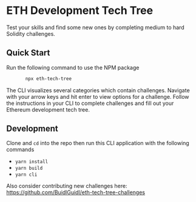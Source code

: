 # ETH Development Tech Tree
Test your skills and find some new ones by completing medium to hard Solidity challenges. 

## Quick Start
Run the following command to use the NPM package
```bash
       npx eth-tech-tree
```
The CLI visualizes several categories which contain challenges. Navigate with your arrow keys and hit enter to view options for a challenge. Follow the instructions in your CLI to complete challenges and fill out your Ethereum development tech tree.

## Development
Clone and `cd` into the repo then run this CLI application with the following commands
- `yarn install`
- `yarn build`
- `yarn cli`

Also consider contributing new challenges here: https://github.com/BuidlGuidl/eth-tech-tree-challenges